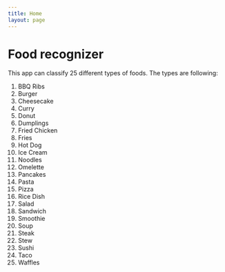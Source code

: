 ```yaml
---
title: Home
layout: page
---
```

# Food recognizer
This app can classify 25 different types of foods.
The types are following:
1. BBQ Ribs  
2. Burger  
3. Cheesecake  
4. Curry  
5. Donut  
6. Dumplings  
7. Fried Chicken  
8. Fries  
9. Hot Dog  
10. Ice Cream  
11. Noodles  
12. Omelette  
13. Pancakes  
14. Pasta  
15. Pizza  
16. Rice Dish  
17. Salad  
18. Sandwich  
19. Smoothie  
20. Soup  
21. Steak  
22. Stew  
23. Sushi  
24. Taco  
25. Waffles
